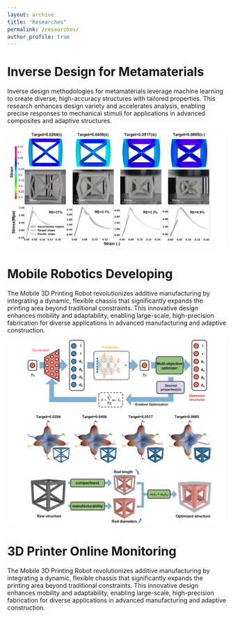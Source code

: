 ```yaml
---
layout: archive
title: "Researches"
permalink: /researches/
author_profile: true
---
```


# Inverse Design for Metamaterials

Inverse design methodologies for metamaterials leverage machine learning to create diverse, high-accuracy structures with tailored properties. This research enhances design variety and accelerates analysis, enabling precise responses to mechanical stimuli for applications in advanced composites and adaptive structures.


![Inverse Design of Mechanical Metamaterials Using Machine Learning](/images/inverse_results.jpg)

# Mobile Robotics Developing

The Mobile 3D Printing Robot revolutionizes additive manufacturing by integrating a dynamic, flexible chassis that significantly expands the printing area beyond traditional constraints. This innovative design enhances mobility and adaptability, enabling large-scale, high-precision fabrication for diverse applications in advanced manufacturing and adaptive construction.

![Inverse Design of Mechanical Metamaterials Using Machine Learning](imgs/test.jpg)

# 3D Printer Online Monitoring

The Mobile 3D Printing Robot revolutionizes additive manufacturing by integrating a dynamic, flexible chassis that significantly expands the printing area beyond traditional constraints. This innovative design enhances mobility and adaptability, enabling large-scale, high-precision fabrication for diverse applications in advanced manufacturing and adaptive construction.
